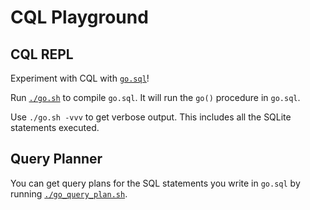 # CQL Playground

## CQL REPL
Experiment with CQL with [`go.sql`](go.sql)!

Run [`./go.sh`](go.sh) to compile `go.sql`. It will run the `go()` procedure in `go.sql`.

Use `./go.sh -vvv` to get verbose output.  This includes all the SQLite statements executed.

## Query Planner
You can get query plans for the SQL statements you write in `go.sql` by running [`./go_query_plan.sh`](go_query_plan.sh).
